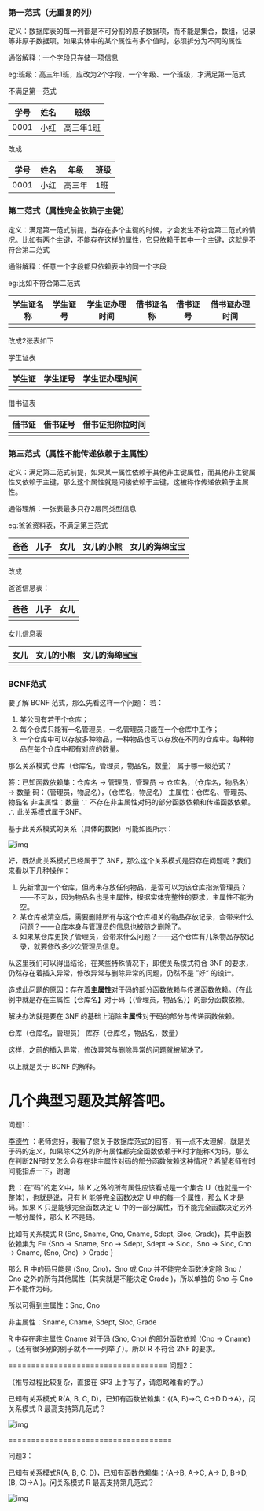 ### 第一范式（无重复的列）

定义：数据库表的每一列都是不可分割的原子数据项，而不能是集合，数组，记录等非原子数据项。如果实体中的某个属性有多个值时，必须拆分为不同的属性

通俗解释：一个字段只存储一项信息

eg:班级：高三年1班，应改为2个字段，一个年级、一个班级，才满足第一范式

不满足第一范式

| 学号 | 姓名 | 班级      |
| ---- | ---- | --------- |
| 0001 | 小红 | 高三年1班 |

改成

| 学号 | 姓名 | 年级   | 班级 |
| ---- | ---- | ------ | ---- |
| 0001 | 小红 | 高三年 | 1班  |

### 第二范式（属性完全依赖于主键）

定义：满足第一范式前提，当存在多个主键的时候，才会发生不符合第二范式的情况。比如有两个主键，不能存在这样的属性，它只依赖于其中一个主键，这就是不符合第二范式

通俗解释：任意一个字段都只依赖表中的同一个字段

eg:比如不符合第二范式

| 学生证名称 | 学生证号 | 学生证办理时间 | 借书证名称 | 借书证号 | 借书证办理时间 |
| ---------- | -------- | -------------- | ---------- | -------- | -------------- |
|            |          |                |            |          |                |

改成2张表如下

学生证表

| 学生证 | 学生证号 | 学生证办理时间 |
| ------ | -------- | -------------- |
|        |          |                |

借书证表

| 借书证 | 借书证号 | 借书证把你拉时间 |
| ------ | -------- | ---------------- |
|        |          |                  |

### 第三范式（属性不能传递依赖于主属性）

定义：满足第二范式前提，如果某一属性依赖于其他非主键属性，而其他非主键属性又依赖于主键，那么这个属性就是间接依赖于主键，这被称作传递依赖于主属性。

通俗理解：一张表最多只存2层同类型信息

eg:爸爸资料表，不满足第三范式

| 爸爸 | 儿子 | 女儿 | 女儿的小熊 | 女儿的海绵宝宝 |
| ---- | ---- | ---- | ---------- | -------------- |
|      |      |      |            |                |

改成

爸爸信息表：

| 爸爸 | 儿子 | 女儿 |
| ---- | ---- | ---- |
|      |      |      |

女儿信息表

| 女儿 | 女儿的小熊 | 女儿的海绵宝宝 |
| ---- | ---------- | -------------- |
|      |            |                |

### **BCNF范式**

要了解 BCNF 范式，那么先看这样一个问题：
若：

1. 某公司有若干个仓库；
2. 每个仓库只能有一名管理员，一名管理员只能在一个仓库中工作；
3. 一个仓库中可以存放多种物品，一种物品也可以存放在不同的仓库中。每种物品在每个仓库中都有对应的数量。

那么关系模式 仓库（仓库名，管理员，物品名，数量） 属于哪一级范式？

答：已知函数依赖集：仓库名 → 管理员，管理员 → 仓库名，（仓库名，物品名）→ 数量
码：（管理员，物品名），（仓库名，物品名）
主属性：仓库名、管理员、物品名
非主属性：数量
∵ 不存在非主属性对码的部分函数依赖和传递函数依赖。∴ 此关系模式属于3NF。

基于此关系模式的关系（具体的数据）可能如图所示：

![img](https://pic3.zhimg.com/80/68d080d437732aad8cfe451b427849d6_1440w.jpg)



好，既然此关系模式已经属于了 3NF，那么这个关系模式是否存在问题呢？我们来看以下几种操作：



1. 先新增加一个仓库，但尚未存放任何物品，是否可以为该仓库指派管理员？——不可以，因为物品名也是主属性，根据实体完整性的要求，主属性不能为空。
2. 某仓库被清空后，需要删除所有与这个仓库相关的物品存放记录，会带来什么问题？——仓库本身与管理员的信息也被随之删除了。
3. 如果某仓库更换了管理员，会带来什么问题？——这个仓库有几条物品存放记录，就要修改多少次管理员信息。

从这里我们可以得出结论，在某些特殊情况下，即使关系模式符合 3NF 的要求，仍然存在着插入异常，修改异常与删除异常的问题，仍然不是 ”好“ 的设计。

造成此问题的原因：存在着**主属性**对于码的部分函数依赖与传递函数依赖。（在此例中就是存在主属性【仓库名】对于码【（管理员，物品名）】的部分函数依赖。

解决办法就是要在 3NF 的基础上消除**主属性**对于码的部分与传递函数依赖。

仓库（仓库名，管理员）
库存（仓库名，物品名，数量）

这样，之前的插入异常，修改异常与删除异常的问题就被解决了。

以上就是关于 BCNF 的解释。


几个典型习题及其解答吧。
===============================
问题1：

[李德竹](http://www.zhihu.com/people/li-de-zhu-84) ：老师您好，我看了您关于数据库范式的回答，有一点不太理解，就是关于码的定义，如果除K之外的所有属性都完全函数依赖于K时才能称K为码，那么在判断2NF时又怎么会存在非主属性对码的部分函数依赖这种情况？希望老师有时间能指点一下，谢谢

我 ：在“码”的定义中，除 K 之外的所有属性应该看成是一个集合 U（也就是一个整体），也就是说，只有 K 能够完全函数决定 U 中的每一个属性，那么 K 才是码。如果 K 只是能够完全函数决定 U 中的一部分属性，而不能完全函数决定另外一部分属性，那么 K 不是码。

比如有关系模式 R (Sno, Sname, Cno, Cname, Sdept, Sloc, Grade)，其中函数依赖集为 F= {Sno → Sname, Sno → Sdept, Sdept → Sloc，Sno → Sloc, Cno → Cname, (Sno, Cno) → Grade }

那么 R 中的码只能是 (Sno, Cno)，Sno 或 Cno 并不能完全函数决定除 Sno / Cno 之外的所有其他属性（其实就是不能决定 Grade )，所以单独的 Sno 与 Cno 并不能作为码。

所以可得到主属性：Sno, Cno

非主属性：Sname, Cname, Sdept, Sloc, Grade

R 中存在非主属性 Cname 对于码 (Sno, Cno) 的部分函数依赖 (Cno → Cname) 。（还有很多别的例子就不一一列举了）。所以 R 不符合 2NF 的要求。

===================================
问题2：

（推导过程比较复杂，直接在 SP3 上手写了，请忽略难看的字。）

已知有关系模式 R(A, B, C, D)，已知有函数依赖集：{(A, B)→C, C→D D→A}，问关系模式 R 最高支持第几范式？

![img](https://pic1.zhimg.com/80/fe2721b0fe0b75097a863e653bcc7738_1440w.jpg)



====================================

问题3：

已知有关系模式R(A, B, C, D)，已知有函数依赖集：{A→B, A→C, A→ D, B→D, (B, C)→A }。问关系模式 R 最高支持第几范式？

![img](https://pic2.zhimg.com/80/93b184d5a6dd2d51d8434e48fc7e5455_1440w.jpg)